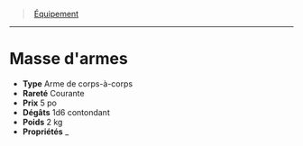 ﻿---
!Equipment
Type: Arme de corps-à-corps
Price: 5 po
Weight: 2 kg
Rarity: Courante
Damages: 1d6 contondant
Properties: _
Id: equipment_hd.md#masse-darmes
ParentLink: equipment_hd.md#Équipement
Name: Masse d'armes
ParentName: Équipement
NameLevel: 1
---
> [Équipement](hd_equipment.md)

---

# Masse d'armes

- **Type** Arme de corps-à-corps
- **Rareté** Courante
- **Prix** 5 po
- **Dégâts** 1d6 contondant
- **Poids** 2 kg
- **Propriétés** _

